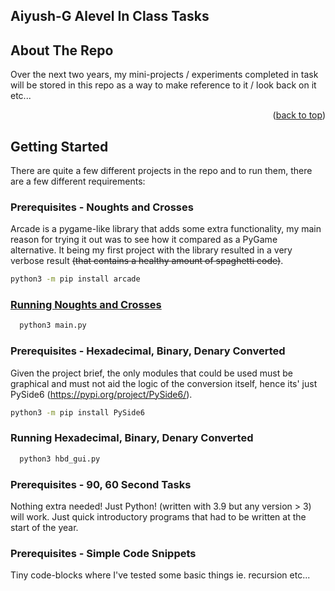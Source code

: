 <head>
  <title>Aiyush-G Alevel Projects</title>
</head>
<a name="readme-top"></a>

<!-- PROJECT SHIELDS -->

<!--
*** I'm using markdown "reference style" links for readability.
*** Reference links are enclosed in brackets [ ] instead of parentheses ( ).
*** See the bottom of this document for the declaration of the reference variables
*** for contributors-url, forks-url, etc. This is an optional, concise syntax you may use.
*** https://www.markdownguide.org/basic-syntax/#reference-style-links
-->

<!-- ABOUT THE PROJECT -->

## Aiyush-G Alevel In Class Tasks

<!-- ABOUT THE PROJECT -->

## About The Repo

Over the next two years, my mini-projects / experiments completed in task will be stored in this repo as a way to make reference to it / look back on it etc... 

<p align="right">(<a href="#readme-top">back to top</a>)</p>

<!-- GETTING STARTED -->

## Getting Started

There are quite a few different projects in the repo and to run them, there are a few different requirements:

### Prerequisites - Noughts and Crosses

Arcade is a pygame-like library that adds some extra functionality, my main reason for trying it out was to see how it compared as a PyGame alternative. It being my first project with the library resulted in a very verbose result ~~(that contains a healthy amount of spaghetti code)~~. 

```sh
python3 -m pip install arcade
```

### [Running Noughts and Crosses]([a-level-tasks-sm-tm](https://alevel.ooshimus.com/noughtsCrosses/report/))

```sh
  python3 main.py
```

### Prerequisites - Hexadecimal, Binary, Denary Converted

Given the project brief, the only modules that could be used must be graphical and must not aid the logic of the conversion itself, hence its' just PySide6 (https://pypi.org/project/PySide6/).

```sh
python3 -m pip install PySide6
```

### Running Hexadecimal, Binary, Denary Converted

```sh
  python3 hbd_gui.py
```

### Prerequisites - 90, 60 Second Tasks

Nothing extra needed! Just Python! (written with 3.9 but any version > 3) will work. Just quick introductory programs that had to be written at the start of the year.

### Prerequisites - Simple Code Snippets

Tiny code-blocks where I've tested some basic things ie. recursion etc...


